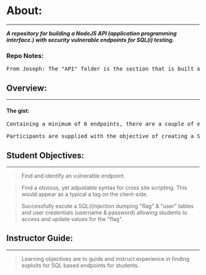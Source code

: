 # About:
---
__*A repository for building a NodeJS API (application programming interface.) with security vulnerable endpoints for SQL(i) testing.*__

### Repo Notes:
<pre>
From Joseph: The "API" folder is the section that is built around the unsecure API objective of the hackathon, whereas the "login" folder is the section that is built around the SQL(i) injection objective of the hackathon. Neither are related and do not depend on each other and do not have the same themes. They are 2 completely different projects.
</pre>

## Overview:
---

#### The gist:
<pre>
Containing a minimum of 6 endpoints, there are a couple of endpoints that are vulnerable (not sanitized).

Participants are supplied with the objective of creating a SQL(injection) on a vulnerable endpoint that they must find.
</pre>

## Student Objectives:
---
> Find and identify an vulnerable endpoint.

> Find a obvious, yet adjustable syntax for cross site scripting. This would appear as a typical a tag on the client-side.

> Successfully excute a SQL(i)njection dumping "flag" & "user" tables and user credentials (username & password) allowing students to access and update values for the "flag".

## Instructor Guide:
---
> Learning objectives are to guide and instruct experience in finding exploits for SQL based endpoints for students.